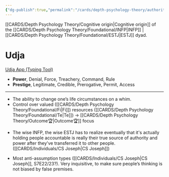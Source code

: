 ```yaml
---
{"dg-publish":true,"permalink":"/cards/depth-psychology-theory/authority/","created":"2022-12-31T17:42:03.357+01:00","updated":"2023-05-04T08:07:31.129+02:00"}
---
```



[[CARDS/Depth Psychology Theory/Cognitive origin\|Cognitive origin]] of the [[CARDS/Depth Psychology Theory/Foundational/INFP\|INFP]] | [[CARDS/Depth Psychology Theory/Foundational/ESTJ\|ESTJ]] dyad. 

# Udja
[Udja App (Typing Tool)](https://www.udja.app/#/)
- **Power**, Denial, Force, Treachery, Command, Rule
- **Prestige**, Legitimate, Credible, Prerogative, Permit, Access
---
- The ability to change one’s life circumstances on a whim. 
- Control over valued ([[CARDS/Depth Psychology Theory/Foundational/Fi\|Fi]]) resources ([[CARDS/Depth Psychology Theory/Foundational/Te\|Te]]) → [[CARDS/Depth Psychology Theory/Outcome🏆\|Outcome🏆]] focus 

<div class="transclusion internal-embed is-loaded"><div class="markdown-embed">



- The wise INFP, the wise ESTJ has to realize eventually that it's actually holding people accountable is really their true source of authority and power after they've transferred it to other people. ([[CARDS/Individuals/CS Joseph\|CS Joseph]]) 

</div></div>

- Most anti-assumption types ([[CARDS/Individuals/CS Joseph\|CS Joseph]], S7E22/23?). Very inquisitive, to make sure people’s thinking is not biased by false premises. 